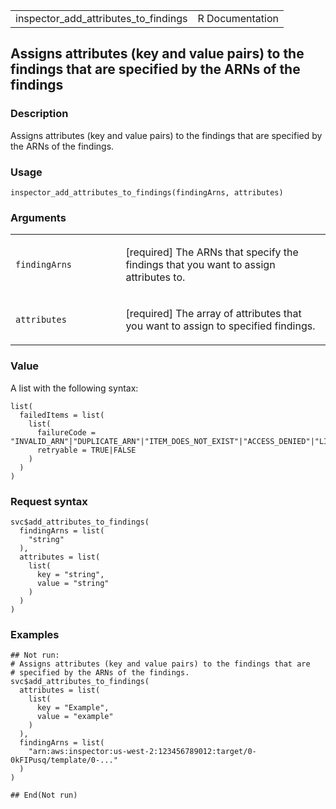 <table style="width: 100%;">
<tbody>
<tr class="odd">
<td>inspector_add_attributes_to_findings</td>
<td style="text-align: right;">R Documentation</td>
</tr>
</tbody>
</table>

## Assigns attributes (key and value pairs) to the findings that are specified by the ARNs of the findings

### Description

Assigns attributes (key and value pairs) to the findings that are
specified by the ARNs of the findings.

### Usage

    inspector_add_attributes_to_findings(findingArns, attributes)

### Arguments

<table>
<colgroup>
<col style="width: 35%" />
<col style="width: 65%" />
</colgroup>
<tbody>
<tr class="odd">
<td><code
id="inspector_add_attributes_to_findings_:_findingArns">findingArns</code></td>
<td><p>[required] The ARNs that specify the findings that you want to
assign attributes to.</p></td>
</tr>
<tr class="even">
<td><code
id="inspector_add_attributes_to_findings_:_attributes">attributes</code></td>
<td><p>[required] The array of attributes that you want to assign to
specified findings.</p></td>
</tr>
</tbody>
</table>

### Value

A list with the following syntax:

    list(
      failedItems = list(
        list(
          failureCode = "INVALID_ARN"|"DUPLICATE_ARN"|"ITEM_DOES_NOT_EXIST"|"ACCESS_DENIED"|"LIMIT_EXCEEDED"|"INTERNAL_ERROR",
          retryable = TRUE|FALSE
        )
      )
    )

### Request syntax

    svc$add_attributes_to_findings(
      findingArns = list(
        "string"
      ),
      attributes = list(
        list(
          key = "string",
          value = "string"
        )
      )
    )

### Examples

    ## Not run: 
    # Assigns attributes (key and value pairs) to the findings that are
    # specified by the ARNs of the findings.
    svc$add_attributes_to_findings(
      attributes = list(
        list(
          key = "Example",
          value = "example"
        )
      ),
      findingArns = list(
        "arn:aws:inspector:us-west-2:123456789012:target/0-0kFIPusq/template/0-..."
      )
    )

    ## End(Not run)
